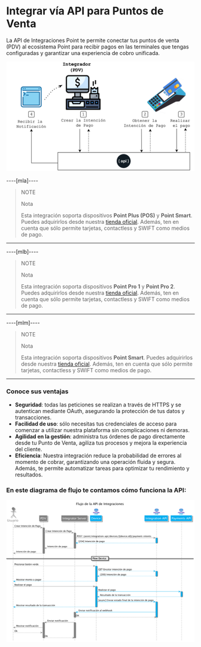 # Integrar vía API para Puntos de Venta

La API de Integraciones Point te permite conectar tus puntos de venta (PDV) al ecosistema Point para recibir pagos en las terminales que tengas configuradas y garantizar una experiencia de cobro unificada.

![Diagram 1](/images/point-api/1-diagram-es.png)

----[mla]----
> NOTE
>
> Nota
>
> Esta integración soporta dispositivos **Point Plus (POS)** y **Point Smart**. Puedes adquirirlos desde nuestra [tienda oficial](https://www.mercadopago.com.ar/point). Además, ten en cuenta que sólo permite tarjetas, contactless y SWIFT como medios de pago.

------------

----[mlb]----
> NOTE
>
> Nota
>
> Esta integración soporta dispositivos **Point Pro 1** y **Point Pro 2**. Puedes adquirirlos desde nuestra [tienda oficial](https://www.mercadopago.com.br/point). Además, ten en cuenta que sólo permite tarjetas, contactless y SWIFT como medios de pago.

------------

----[mlm]----
> NOTE
>
> Nota
>
> Esta integración soporta dispositivos **Point Smart**. Puedes adquirirlos desde nuestra [tienda oficial](https://www.mercadopago.com.mx/point). Además, ten en cuenta que sólo permite tarjetas, contactless y SWIFT como medios de pago.

------------


### Conoce sus ventajas

* **Seguridad**: todas las peticiones se realizan a través de HTTPS y se autentican mediante OAuth, asegurando la protección de tus datos y transacciones.
* **Facilidad de uso**: sólo necesitas tus credenciales de acceso para comenzar a utilizar nuestra plataforma sin complicaciones ni demoras. 
* **Agilidad en la gestión**: administra tus órdenes de pago directamente desde tu Punto de Venta, agiliza tus procesos y mejora la experiencia del cliente.
* **Eficiencia**: Nuestra integración reduce la probabilidad de errores al momento de cobrar, garantizando una operación fluida y segura. Además, te permite automatizar tareas para optimizar tu rendimiento y resultados.

### En este diagrama de flujo te contamos cómo funciona la API:

![Mercado Pago Point Flow](/images/point-api/2-flow-diagram-es.png)